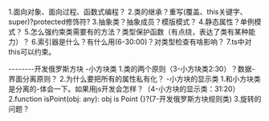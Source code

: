1.面向对象、面向过程、函数式编程？
2.类的继承？重写(覆盖、this关键字、super)?protected修饰符?
3.抽象类？抽象成员？模版模式？
4.静态属性？单例模式？
5.怎么强约束类需要有的方法？类型保护函数（有点绕，表达了类有某种能力）？
6.索引器是什么？有什么用(6-30:00)？对类型检查有啥影响？
7.ts中对this可以约束。

--------开发俄罗斯方块
-小方块类
1.类的两个原则（3-小方块类2:30）？数据-界面分离原则？
2.为什么要把所有的属性私有化？
-小方块的显示类
1.和小方块类是分离的-体会一下。如果用js开发会怎样？（4-小方块的显示类：31:20）
2.function isPoint(obj: any): obj is Point {}?(7-开发俄罗斯方块规则类)
3.旋转的问题？